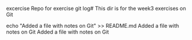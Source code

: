 excercise
Repo for exercise
git log# This dir is for the week3 exercises on Git

echo "Added a file with notes on Git" >> README.md
Added a file with notes on Git
Added a file with notes on Git
